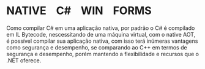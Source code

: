 # NATIVEﾠC#ﾠWINﾠFORMS
Como compilar C# em uma aplicação nativa, por padrão o C# é compilado em IL Bytecode, nescessitando de uma máquina virtual, com o native AOT, é possível compilar sua aplicação nativa, com isso terá inúmeras vantagens como segurança e desempenho, se comparando ao C++ em termos de segurança e desempenho, porém mantendo a flexibilidade e recursos que o .NET oferece.
